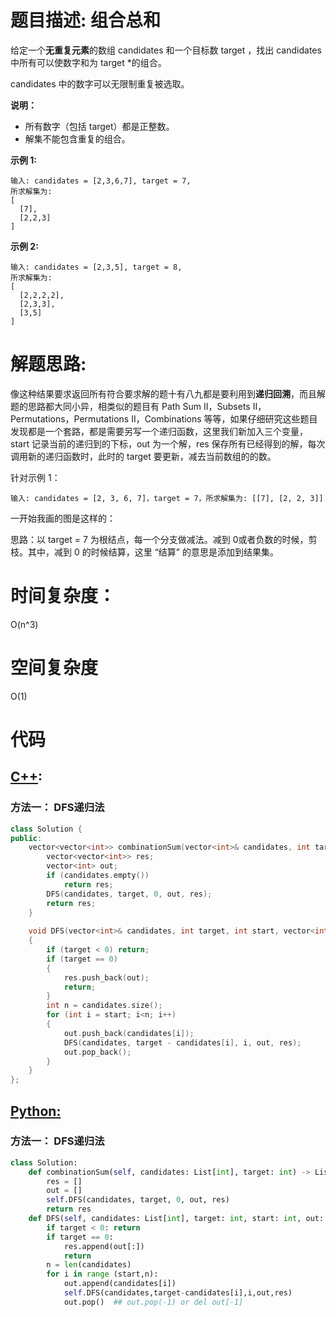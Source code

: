 # 题目描述: 组合总和

给定一个**无重复元素**的数组 candidates 和一个目标数 target ，找出 candidates 中所有可以使数字和为 target *的组合。

candidates 中的数字可以无限制重复被选取。

**说明：**

  - 所有数字（包括 target）都是正整数。
  - 解集不能包含重复的组合。

**示例 1:**
```
输入: candidates = [2,3,6,7], target = 7,
所求解集为:
[
  [7],
  [2,2,3]
]
```

**示例 2:**
```
输入: candidates = [2,3,5], target = 8,
所求解集为:
[
  [2,2,2,2],
  [2,3,3],
  [3,5]
]
```
  
# 解题思路:
  
  像这种结果要求返回所有符合要求解的题十有八九都是要利用到**递归回溯**，而且解题的思路都大同小异，相类似的题目有 Path Sum II，Subsets II，Permutations，Permutations II，Combinations 等等，如果仔细研究这些题目发现都是一个套路，都是需要另写一个递归函数，这里我们新加入三个变量，start 记录当前的递归到的下标，out 为一个解，res 保存所有已经得到的解，每次调用新的递归函数时，此时的 target 要更新，减去当前数组的的数。
  
  针对示例 1：
  ```
  输入: candidates = [2, 3, 6, 7]，target = 7，所求解集为: [[7], [2, 2, 3]]
  ```
一开始我画的图是这样的：

思路：以 target = 7 为根结点，每一个分支做减法。减到 0或者负数的时候，剪枝。其中，减到 0 的时候结算，这里 “结算” 的意思是添加到结果集。

# 时间复杂度：
  O(n^3)
  
# 空间复杂度
  O(1)
  
# 代码

## [C++](./Combination-Sum.cpp):
### 方法一： DFS递归法
```c++
class Solution {
public:
    vector<vector<int>> combinationSum(vector<int>& candidates, int target) {
        vector<vector<int>> res;
        vector<int> out;
        if (candidates.empty())
            return res;
        DFS(candidates, target, 0, out, res);
        return res;
    }
    
    void DFS(vector<int>& candidates, int target, int start, vector<int>& out, vector<vector<int>>& res)
    {
        if (target < 0) return;
        if (target == 0)
        {
            res.push_back(out);
            return;
        }
        int n = candidates.size();
        for (int i = start; i<n; i++)
        {
            out.push_back(candidates[i]);
            DFS(candidates, target - candidates[i], i, out, res);
            out.pop_back();
        }
    }
};
```



## [Python:](https://github.com/bryceustc/LeetCode_Note/blob/master/python/Combination-Sum/Combination-Sum.py)
### 方法一： DFS递归法
```python
class Solution:
    def combinationSum(self, candidates: List[int], target: int) -> List[List[int]]:
        res = []
        out = []
        self.DFS(candidates, target, 0, out, res)
        return res
    def DFS(self, candidates: List[int], target: int, start: int, out: List[int], res: List[List[int]]):
        if target < 0: return
        if target == 0:
            res.append(out[:])
            return
        n = len(candidates)
        for i in range (start,n):
            out.append(candidates[i])
            self.DFS(candidates,target-candidates[i],i,out,res)
            out.pop()  ## out.pop(-1) or del out[-1]
```
